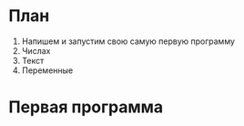 # План
1. Напишем и запустим свою самую первую программу
2. Числах
3. Текст
4. Переменные

# Первая программа